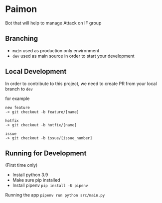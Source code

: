 # Paimon
Bot that will help to manage Attack on IF group 

## Branching
- `main` used as production only environment
- `dev` used as main source in order to start your development

## Local Development
In order to contribute to this project, we need to create PR from your local branch to `dev`

for example 
```
new feature
-> git checkout -b feature/[name]

hotfix
-> git checkout -b hotfix/[name]

issue
-> git checkout -b issue/[issue_number]
```  

## Running for Development
(First time only)
- Install python 3.9
- Make sure pip installed
- Install pipenv `pip install -U pipenv`

Running the app
`pipenv run python src/main.py`